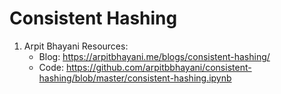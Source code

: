 # Consistent Hashing

1. Arpit Bhayani Resources:
   - Blog: https://arpitbhayani.me/blogs/consistent-hashing/
   - Code: https://github.com/arpitbbhayani/consistent-hashing/blob/master/consistent-hashing.ipynb
